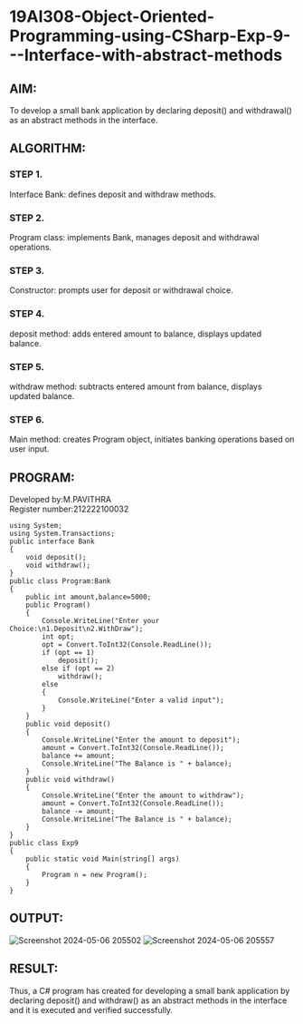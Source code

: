 # 19AI308-Object-Oriented-Programming-using-CSharp-Exp-9---Interface-with-abstract-methods

## AIM:
To develop a small bank application by declaring deposit() and withdrawal() as an abstract methods in the interface. 

## ALGORITHM:
### STEP 1. 
Interface Bank: defines deposit and withdraw methods.
### STEP 2. 
Program class: implements Bank, manages deposit and withdrawal operations.
### STEP 3. 
Constructor: prompts user for deposit or withdrawal choice.
### STEP 4. 
deposit method: adds entered amount to balance, displays updated balance.
### STEP 5. 
withdraw method: subtracts entered amount from balance, displays updated balance.
### STEP 6. 
Main method: creates Program object, initiates banking operations based on user input.

## PROGRAM:
Developed by:M.PAVITHRA <br>
Register number:212222100032
```
using System;
using System.Transactions;
public interface Bank
{
    void deposit();
    void withdraw();
}
public class Program:Bank
{
    public int amount,balance=5000;
    public Program()
    {
        Console.WriteLine("Enter your Choice:\n1.Deposit\n2.WithDraw");
        int opt;
        opt = Convert.ToInt32(Console.ReadLine());
        if (opt == 1)
            deposit();
        else if (opt == 2)
            withdraw();
        else
        {
            Console.WriteLine("Enter a valid input");
        }
    }
    public void deposit()
    {
        Console.WriteLine("Enter the amount to deposit");
        amount = Convert.ToInt32(Console.ReadLine());
        balance += amount;
        Console.WriteLine("The Balance is " + balance);
    }
    public void withdraw()
    {
        Console.WriteLine("Enter the amount to withdraw");
        amount = Convert.ToInt32(Console.ReadLine());
        balance -= amount;
        Console.WriteLine("The Balance is " + balance);
    }
}
public class Exp9
{
    public static void Main(string[] args)
    {
        Program n = new Program();
    }
}
```

## OUTPUT:
![Screenshot 2024-05-06 205502](https://github.com/22008686/19AI308-Object-Oriented-Programming-using-CSharp-Exp-9---Interface-with-abstract-methods/assets/118916413/9fa7d404-6c6d-4c26-935f-105c4712d9fe)
![Screenshot 2024-05-06 205557](https://github.com/22008686/19AI308-Object-Oriented-Programming-using-CSharp-Exp-9---Interface-with-abstract-methods/assets/118916413/eb3c1a74-0c84-4372-b79d-a553a81ea640)

## RESULT:
Thus, a C# program has created for developing a small bank application by declaring deposit() and withdraw() as an abstract methods in the interface and it is executed and verified successfully.

